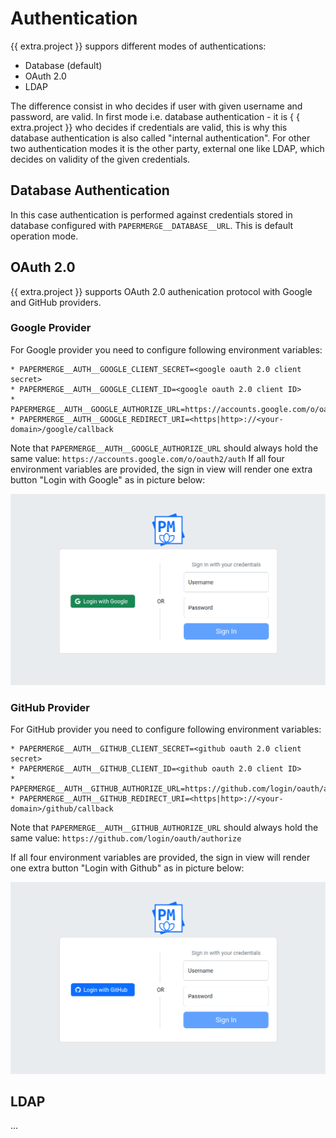 # Authentication

{{ extra.project }} suppors different modes of authentications:

- Database (default)
- OAuth 2.0
- LDAP

The difference consist in who decides if user with given username and
password, are valid. In first mode i.e. database authentication - it is {
{ extra.project }} who decides if credentials are valid, this is why this
database authentication is also called "internal authentication". For other
two authentication modes it is the other party, external one like LDAP, which
decides on validity of the given credentials.


## Database Authentication

In this case authentication is performed against credentials stored in
database configured with `PAPERMERGE__DATABASE__URL`. This is default
operation mode.


## OAuth 2.0

{{ extra.project }} supports OAuth 2.0 authenication protocol with Google and GitHub providers.


### Google Provider

For Google provider you need to configure following environment variables:

```
* PAPERMERGE__AUTH__GOOGLE_CLIENT_SECRET=<google oauth 2.0 client secret>
* PAPERMERGE__AUTH__GOOGLE_CLIENT_ID=<google oauth 2.0 client ID>
* PAPERMERGE__AUTH__GOOGLE_AUTHORIZE_URL=https://accounts.google.com/o/oauth2/auth
* PAPERMERGE__AUTH__GOOGLE_REDIRECT_URI=<https|http>://<your-domain>/google/callback
```

Note that `PAPERMERGE__AUTH__GOOGLE_AUTHORIZE_URL` should always hold the same value:
 `https://accounts.google.com/o/oauth2/auth`
If all four environment variables are provided, the sign in view will render
one extra button "Login with Google" as in picture below:


![](../img/setup/auth/login-with-google.png)


### GitHub Provider

For GitHub provider you need to configure following environment variables:

```
* PAPERMERGE__AUTH__GITHUB_CLIENT_SECRET=<github oauth 2.0 client secret>
* PAPERMERGE__AUTH__GITHUB_CLIENT_ID=<github oauth 2.0 client ID>
* PAPERMERGE__AUTH__GITHUB_AUTHORIZE_URL=https://github.com/login/oauth/authorize
* PAPERMERGE__AUTH__GITHUB_REDIRECT_URI=<https|http>://<your-domain>/github/callback
```

Note that `PAPERMERGE__AUTH__GITHUB_AUTHORIZE_URL` should always hold the same value:
 `https://github.com/login/oauth/authorize`

If all four environment variables are provided, the sign in view will render
one extra button "Login with Github" as in picture below:


![](../img/setup/auth/login-with-github.png)


## LDAP

...
